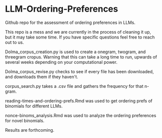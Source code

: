 # LLM-Ordering-Preferences

Github repo for the assessment of ordering preferences in LLMs.

This repo is a mess and we are currently in the process of cleaning it up, but it may take some time. If you have specific questions feel free to reach out to us.

Dolma_corpus_creation.py is used to create a onegram, twogram, and threegram cropus. Warning that this can take a long time to run, upwards of several weeks depending on your computational power.

Dolma_corpus_revise.py checks to see if every file has been downloaded, and downloads them if they haven't.

corpus_search.py takes a .csv file and gathers the frequency for that n-gram. 

reading-times-and-ordering-prefs.Rmd was used to get ordering prefs of binomials for different LLMs. 

nonce-binoms_analysis.Rmd was used to analyze the ordering preferences for novel binomials.

Results are forthcoming.
